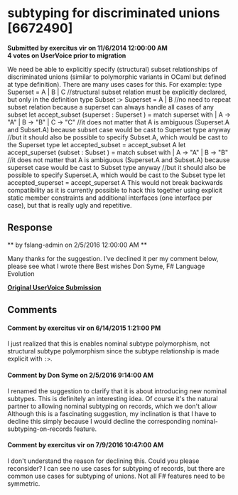 # subtyping for discriminated unions [6672490] #

**Submitted by exercitus vir on 11/6/2014 12:00:00 AM**  
**4 votes on UserVoice prior to migration**  

We need be able to explicitly specify (structural) subset relationships of discriminated unions (similar to polymorphic variants in OCaml but defined at type definition). There are many uses cases for this.
For example:
type Superset = A | B | C
//structural subset relation must be explicitly declared, but only in the definition
type Subset :> Superset = A | B
//no need to repeat subset relation because a superset can always handle all cases of any subset
let accept_subset (superset : Superset ) =
match superset with
| A -> "A"
| B -> "B"
| C -> "C"
//it does not matter that A is ambiguous (Superset.A and Subset.A) because subset case would be cast to Superset type anyway
//but it should also be possible to specify Subset.A, which would be cast to the Superset type
let accepted_subset = accept_subset A
let accept_superset (subset : Subset ) =
match subset with
| A -> "A"
| B -> "B"
//it does not matter that A is ambiguous (Superset.A and Subset.A) because superset case would be cast to Subset type anyway
//but it should also be possible to specify Superset.A, which would be cast to the Subset type
let accepted_superset = accept_superset A
This would not break backwards compatibility as it is currently possible to hack this together using explicit static member constraints and additional interfaces (one interface per case), but that is really ugly and repetitive.



## Response ##
** by fslang-admin on 2/5/2016 12:00:00 AM **

Many thanks for the suggestion. I’ve declined it per my comment below, please see what I wrote there
Best wishes
Don Syme, F# Language Evolution


**[Original UserVoice Submission](https://fslang.uservoice.com/forums/245727-f-language/suggestions/6672490)**


## Comments ##


#### Comment by exercitus vir on 6/14/2015 1:21:00 PM ####
I just realized that this is enables nominal subtype polymorphism, not structural subtype polymorphism since the subtype relationship is made explicit with `:>`.


#### Comment by Don Syme on 2/5/2016 9:14:00 AM ####
I renamed the suggestion to clarify that it is about introducing new nominal subtypes.
This is definitely an interesting idea. Of course it's the natural partner to allowing nominal subtyping on records, which we don't allow
Although this is a fascinating suggestion, my inclination is that I have to decline this simply because I would decline the corresponding nominal-subtyping-on-records feature.


#### Comment by exercitus vir on 7/9/2016 10:47:00 AM ####
I don't understand the reason for declining this. Could you please reconsider?
I can see no use cases for subtyping of records, but there are common use cases for subtyping of unions. Not all F# features need to be symmetric.

